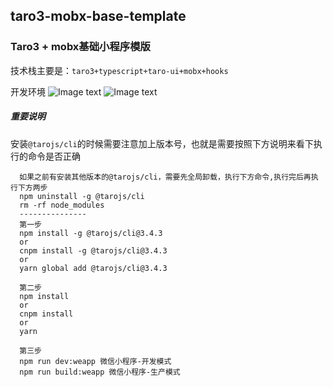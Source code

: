## taro3-mobx-base-template
### Taro3 + mobx基础小程序模版
技术栈主要是：`taro3+typescript+taro-ui+mobx+hooks`

开发环境
![Image text](https://img.shields.io/badge/npm-6.14.16-green.svg)
![Image text](https://img.shields.io/badge/node-14.19.1-green.svg)

##### **重要说明**
安装`@tarojs/cli`的时候需要注意加上版本号，也就是需要按照下方说明来看下执行的命令是否正确

```
  如果之前有安装其他版本的@tarojs/cli，需要先全局卸载，执行下方命令,执行完后再执行下方两步
  npm uninstall -g @tarojs/cli
  rm -rf node_modules
  ---------------
  第一步
  npm install -g @tarojs/cli@3.4.3
  or
  cnpm install -g @tarojs/cli@3.4.3
  or
  yarn global add @tarojs/cli@3.4.3

  第二步
  npm install
  or
  cnpm install
  or
  yarn
  
  第三步
  npm run dev:weapp 微信小程序-开发模式
  npm run build:weapp 微信小程序-生产模式
```
